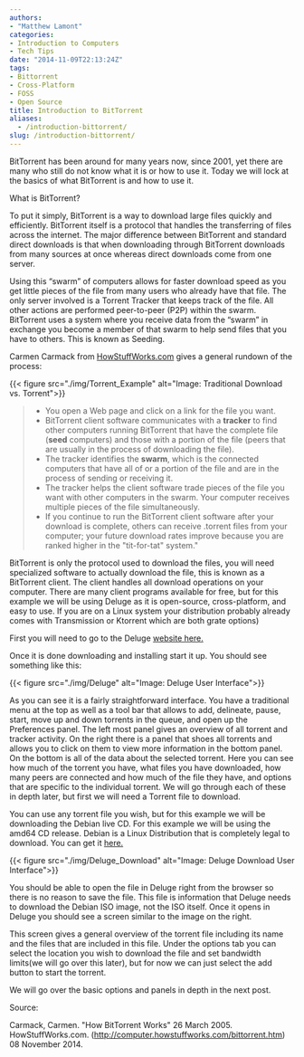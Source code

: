 ```yaml
---
authors: 
- "Matthew Lamont"
categories:
- Introduction to Computers
- Tech Tips
date: "2014-11-09T22:13:24Z"
tags:
- Bittorrent
- Cross-Platform
- FOSS
- Open Source
title: Introduction to BitTorrent
aliases:
  - /introduction-bittorrent/
slug: /introduction-bittorrent/
---
```


BitTorrent has been around for many years now, since 2001, yet there are many who still do not know what it is or how to use it. Today we will lock at the basics of what BitTorrent is and how to use it.

What is BitTorrent?

To put it simply, BitTorrent is a way to download large files quickly and efficiently. BitTorrent itself is a protocol that handles the transferring of files across the internet. The major difference between BitTorrent and standard direct downloads is that when downloading through BitTorrent downloads from many sources at once whereas direct downloads come from one server.

Using this “swarm” of computers allows for faster download speed as you get little pieces of the file from many users who already have that file. The only server involved is a Torrent Tracker that keeps track of the file. All other actions are performed peer-to-peer (P2P) within the swarm. BitTorrent uses a system where you receive data from the “swarm” in exchange you become a member of that swarm to help send files that you have to others. This is known as Seeding.

Carmen Carmack from [HowStuffWorks.com](http://www.howstuffworks.com/) gives a general rundown of the process:


{{< figure src="./img/Torrent_Example" alt="Image: Traditional Download vs. Torrent">}}

> *   You open a Web page and click on a link for the file you want.
> *   BitTorrent client software communicates with a **tracker** to find other computers running BitTorrent that have the complete file (**seed** computers) and those with a portion of the file (peers that are usually in the process of downloading the file).
> *   The tracker identifies the **swarm**, which is the connected computers that have all of or a portion of the file and are in the process of sending or receiving it.
> *   The tracker helps the client software trade pieces of the file you want with other computers in the swarm. Your computer receives multiple pieces of the file simultaneously.
> *   If you continue to run the BitTorrent client software after your download is complete, others can receive .torrent files from your computer; your future download rates improve because you are ranked higher in the "tit-for-tat" system."

BitTorrent is only the protocol used to download the files, you will need specialized software to actually download the file, this is known as a BitTorrent client. The client handles all download operations on your computer. There are many client programs available for free, but for this example we will be using Deluge as it is open-source, cross-platform, and easy to use. If you are on a Linux system your distribution probably already comes with Transmission or Ktorrent which are both grate options)

First you will need to go to the Deluge [website here.](http://deluge-torrent.org/ "deluge")

Once it is done downloading and installing start it up. You should see something like this:

{{< figure src="./img/Deluge" alt="Image: Deluge User Interface">}}

As you can see it is a fairly straightforward interface. You have a traditional menu at the top as well as a tool bar that allows to add, delineate, pause, start, move up and down torrents in the queue, and open up the Preferences panel. The left most panel gives an overview of all torrent and tracker activity. On the right there is a panel that shoes all torrents and allows you to click on them to view more information in the bottom panel. On the bottom is all of the data about the selected torrent. Here you can see how much of the torrent you have, what files you have downloaded, how many peers are connected and how much of the file they have, and options that are specific to the individual torrent. We will go through each of these in depth later, but first we will need a Torrent file to download.

You can use any torrent file you wish, but for this example we will be downloading the Debian live CD. For this example we will be using the amd64 CD release. Debian is a Linux Distribution that is completely legal to download. You can get it [here.](https://www.debian.org/CD/torrent-cd/ "debian")

{{< figure src="./img/Deluge_Download" alt="Image: Deluge Download User Interface">}}

You should be able to open the file in Deluge right from the browser so there is no reason to save the file. This file is information that Deluge needs to download the Debian ISO image, not the ISO itself. Once it opens in Deluge you should see a screen similar to the image on the right.

This screen gives a general overview of the torrent file including its name and the files that are included in this file. Under the options tab you can select the location you wish to download the file and set bandwidth limits(we will go over this later), but for now we can just select the add button to start the torrent.

We will go over the basic options and panels in depth in the next post.

Source:

Carmack, Carmen. "How BitTorrent Works" 26 March 2005. HowStuffWorks.com. (http://computer.howstuffworks.com/bittorrent.htm) 08 November 2014.